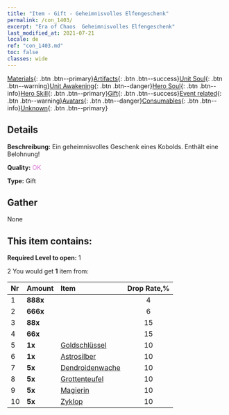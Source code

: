 ```yaml
---
title: "Item - Gift - Geheimnisvolles Elfengeschenk"
permalink: /con_1403/
excerpt: "Era of Chaos  Geheimnisvolles Elfengeschenk"
last_modified_at: 2021-07-21
locale: de
ref: "con_1403.md"
toc: false
classes: wide
---
```

 [Materials](/ItemsDE/){: .btn .btn--primary}[Artifacts](/ItemsDE/Artifacts/){: .btn .btn--success}[Unit Soul](/ItemsDE/UnitSoul/){: .btn .btn--warning}[Unit Awakening](/ItemsDE/UnitAwakening/){: .btn .btn--danger}[Hero Soul](/ItemsDE/HeroSoul/){: .btn .btn--info}[Hero Skill](/ItemsDE/HeroSkill/){: .btn .btn--primary}[Gift](/ItemsDE/Gift/){: .btn .btn--success}[Event related](/ItemsDE/Events/){: .btn .btn--warning}[Avatars](/ItemsDE/Avatars/){: .btn .btn--danger}[Consumables](/ItemsDE/Consumables/){: .btn .btn--info}[Unknown](/ItemsDE/Unknown/){: .btn .btn--primary}

## Details
 **Beschreibung:** Ein geheimnisvolles Geschenk eines Kobolds. Enthält eine Belohnung!

 **Quality:** <span style="color: #DA70D6">OK</span>

 **Type:** Gift

## Gather

  None

## This item contains:

 **Required Level to open:** 1

 2 You would get **1** item  from:

  | Nr | Amount |     Item    | Drop Rate,% |
  |:---|:-------|:------------|:---------:|
  | 1 |  **888x** | <i class="fas fa-gem"/> | 4 | 
  | 2 |  **666x** | <i class="fas fa-gem"/> | 6 | 
  | 3 |  **88x** | <i class="fas fa-gem"/> | 15 | 
  | 4 |  **66x** | <i class="fas fa-gem"/> | 15 | 
  | 5 |  **1x** | [Goldschlüssel](/ItemsDE/con_783/) | 10 | 
  | 6 |  **1x** | [Astrosilber](/ItemsDE/con_969/) | 10 | 
  | 7 |  **5x** | [Dendroidenwache](/ItemsDE/unt_203/) | 10 | 
  | 8 |  **5x** | [Grottenteufel](/ItemsDE/unt_230/) | 10 | 
  | 9 |  **5x** | [Magierin](/ItemsDE/unt_238/) | 10 | 
  | 10 |  **5x** | [Zyklop](/ItemsDE/unt_222/) | 10 | 

